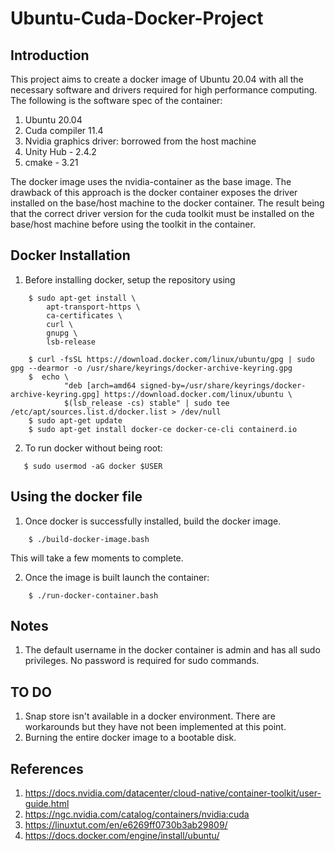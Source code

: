 # Ubuntu-Cuda-Docker-Project
## Introduction
This project aims to create a docker image of Ubuntu 20.04 with all the necessary software and drivers required for high performance computing. The following is the software spec of the container:

1. Ubuntu 20.04
2. Cuda compiler 11.4 
3. Nvidia graphics driver: borrowed from the host machine
4. Unity Hub - 2.4.2
5. cmake - 3.21

The docker image uses the nvidia-container as the base image. The drawback of this approach is the docker container exposes the driver installed on the base/host machine to the docker container. The result being that the correct driver version for the cuda toolkit must be installed on the base/host machine before using the toolkit in the container.



## Docker Installation
1. Before installing docker, setup the repository using
```
    $ sudo apt-get install \
        apt-transport-https \
        ca-certificates \
        curl \
        gnupg \
        lsb-release
    
    $ curl -fsSL https://download.docker.com/linux/ubuntu/gpg | sudo gpg --dearmor -o /usr/share/keyrings/docker-archive-keyring.gpg
    $  echo \
            "deb [arch=amd64 signed-by=/usr/share/keyrings/docker-archive-keyring.gpg] https://download.docker.com/linux/ubuntu \
            $(lsb_release -cs) stable" | sudo tee /etc/apt/sources.list.d/docker.list > /dev/null
    $ sudo apt-get update
    $ sudo apt-get install docker-ce docker-ce-cli containerd.io
```
2. To run docker without being root:
 ```   
    $ sudo usermod -aG docker $USER
```

## Using the docker file
1. Once docker is successfully installed, build the docker image.
```   
    $ ./build-docker-image.bash
```
This will take a few moments to complete. 

2. Once the image is built launch the container:
```   
    $ ./run-docker-container.bash
```
## Notes
1. The default username in the docker container is admin and has all sudo privileges. No password is required for sudo commands.


## TO DO
1. Snap store isn't available in a docker environment. There are workarounds but they have not been implemented at this point. 
2. Burning the entire docker image to a bootable disk.

## References
1. https://docs.nvidia.com/datacenter/cloud-native/container-toolkit/user-guide.html
2. https://ngc.nvidia.com/catalog/containers/nvidia:cuda
3. https://linuxtut.com/en/e6269ff0730b3ab29809/
4. https://docs.docker.com/engine/install/ubuntu/ 
